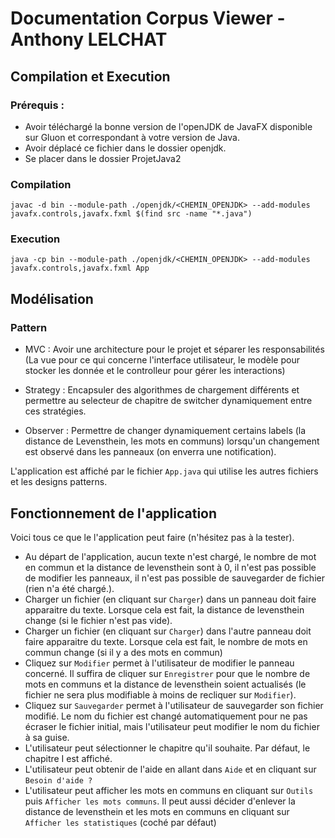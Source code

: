 # Documentation Corpus Viewer - Anthony LELCHAT

## Compilation et Execution

### Prérequis :
- Avoir téléchargé la bonne version de l'openJDK de JavaFX disponible sur Gluon et correspondant à votre version de Java.
- Avoir déplacé ce fichier dans le dossier openjdk.
- Se placer dans le dossier ProjetJava2

### Compilation
`javac -d bin --module-path ./openjdk/<CHEMIN_OPENJDK> --add-modules javafx.controls,javafx.fxml $(find src -name "*.java")`

### Execution 

`java -cp bin --module-path ./openjdk/<CHEMIN_OPENJDK> --add-modules javafx.controls,javafx.fxml App`

## Modélisation

### Pattern
- MVC : Avoir une architecture pour le projet et séparer les responsabilités (La vue pour ce qui concerne l'interface utilisateur, le modèle pour stocker les donnée et le controlleur pour gérer les interactions)

- Strategy : Encapsuler des algorithmes de chargement différents et permettre au selecteur de chapitre de switcher dynamiquement entre ces stratégies.

- Observer : Permettre de changer dynamiquement certains labels (la distance de Levensthein, les mots en communs) lorsqu'un changement est observé dans les panneaux (on enverra une notification).

L'application est affiché par le fichier `App.java` qui utilise les autres fichiers et les designs patterns.

## Fonctionnement de l'application

Voici tous ce que le l'application peut faire (n'hésitez pas à la tester).

- Au départ de l'application, aucun texte n'est chargé, le nombre de mot en commun et la distance de levensthein sont à 0, il n'est pas possible de modifier les panneaux, il n'est pas possible de sauvegarder de fichier (rien n'a été chargé.).
- Charger un fichier (en cliquant sur `Charger`) dans un panneau doit faire apparaitre du texte. Lorsque cela est fait, la distance de levensthein change (si le fichier n'est pas vide).
- Charger un fichier (en cliquant sur `Charger`) dans l'autre panneau doit faire apparaitre du texte. Lorsque cela est fait, le nombre de mots en commun change (si il y a des mots en commun)
- Cliquez sur `Modifier` permet à l'utilisateur de modifier le panneau concerné. Il suffira de cliquer sur `Enregistrer` pour que le nombre de mots en communs et la distance de levensthein soient actualisés (le fichier ne sera plus modifiable à moins de recliquer sur `Modifier`).
- Cliquez sur `Sauvegarder` permet à l'utilisateur de sauvegarder son fichier modifié. Le nom du fichier est changé automatiquement pour ne pas écraser le fichier initial, mais l'utilisateur peut modifier le nom du fichier à sa guise.
- L'utilisateur peut sélectionner le chapitre qu'il souhaite. Par défaut, le chapitre I est affiché.
- L'utilisateur peut obtenir de l'aide en allant dans `Aide` et en cliquant sur `Besoin d'aide ?`
- L'utilisateur peut afficher les mots en communs en cliquant sur `Outils` puis `Afficher les mots communs`. Il peut aussi décider d'enlever la distance de levensthein et les mots en communs en cliquant sur `Afficher les statistiques` (coché par défaut)


